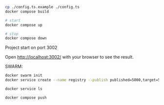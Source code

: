 ```bash
cp ./config.ts.example ./config.ts
docker compose build

# start
docker compose up

# stop
docker compose down
```

Project start on port 3002

Open [http://localhost:3002/](http://localhost:3002/) with your browser to see the result.


SWARM:
```bash
docker swarm init
docker service create --name registry --publish published=5000,target=5000 registry:2

docker service ls

docker compose push 
```